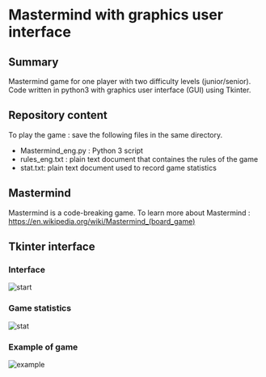 # Mastermind with graphics user interface 

## Summary
Mastermind game for one player with two difficulty levels (junior/senior).
Code written in python3 with graphics user interface (GUI) using Tkinter.


## Repository content
To play the game : save the following files in the same directory.

* Mastermind_eng.py : Python 3 script
* rules_eng.txt : plain text document that containes the rules of the game 
* stat.txt: plain text document used to record game statistics 

## Mastermind
Mastermind is a code-breaking game.
To learn more about Mastermind : https://en.wikipedia.org/wiki/Mastermind_(board_game)


## Tkinter interface

### Interface

![start](https://user-images.githubusercontent.com/82372483/119492387-4f01e880-bd5f-11eb-809b-dfda82e31746.png)

### Game statistics

![stat](https://user-images.githubusercontent.com/82372483/119494581-c20c5e80-bd61-11eb-8e6c-27293eecf3c6.png)

### Example of game

![example](https://user-images.githubusercontent.com/82372483/119493209-42ca5b00-bd60-11eb-82ab-284df72c0188.png)
